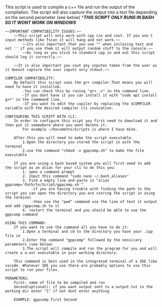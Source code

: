 This script is used to compile a c++ file and run the output of the compilation.
The script will also capture the output into a text file depending on the second perameter (see below) \***_THIS SCRIPT ONLY RUNS IN BASH SO IT WONT WORK ON WINDOWS_**

    ~~IMPORTANT COMPATIBILITY ISSUES:~~
        ~~This script will only work with cpp cin and cout. If you use C input methods like fscan it will hang and not work.~~
            ~~Its also important that you use "" when inclosing text and not '' if you use them it will output random stuff to the console.~~
            ~~As long as you stick to standard cpp in and out this script should log it correctly.~~

        ~~It is also important you cout any inputes taken from the user as it doesnt capture the user inputs only stdout.~~

    COMPILER COMPATIBILITY:
        By Default this script uses the g++ compiler.That means you will need to have it installed.
            -You can check this by runing "g++ -v" in the command line.
            -If you dont have it you can install it with "sudo apt install g++" in the commmand line.
            -If you want to edit the copiler by replacing the $COMPILER variable with the desired compiler cli invocation.

    CONFIGURING THIS SCRIPT WITH CLI:
        In order to configure this scipt you first need to download it and then put it somewhere where you wont delete it.
            For example ~/Documents/Scripts is where I have mine.

        After this you will need to make the script executable.
            1.Open the directory you stored the script in with the terminal
            2.use the command "chmod -x gppcomp.sh" to make the file executable

        If you are using a bash based system you will first need to add the script as an alias for your cli to do this you:
            1. open a command prompt
            2. Input this command "sudo nano ~/.bash_aliases"
            3. Find a empty line and paste in "alias gppcomp='Path/to/Script/gppcomp.sh'"
                -if you are having trouble with finding the path to the script you can open the directory you are storing the script in using the terminal
                -then use the "pwd" command use the line of text it output and add /gppcomp.sh to it
            4. restart the terminal and you should be able to use the gppcomp command

    USING THIS COMMAND:
        If you want to use the command all you have to do it:
            1.Open a terminal and cd to the directory you have your .cpp file in
            2.Enter the command "gppcomp" followed by the nessicary perameters (see below)
            3.The script will compile and run the program for you and will create a a.out executable in your working directory.

        This command is best used in the integrated terminal of a IDE like vscode. Whatever IDE you use there are probably options to use this script to run your files.

    PERAMETERS:
        First: name of file to be compiled and run
        Second(optional): if you want output sent to a output.txt in the working dir enter "1" if not dont enter anything

        EXAMPLE: gppcomp First Second
